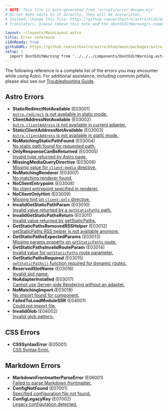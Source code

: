 ```yaml
---
# NOTE: This file is auto-generated from 'scripts/error-docgen.mjs'
# Do not make edits to it directly, they will be overwritten.
# Instead, change this file: https://github.com/withastro/astro/blob/main/packages/astro/src/core/errors/errors-data.ts
# Translators, please remove this note and the <DontEditWarning/> component.

layout: ~/layouts/MainLayout.astro
title: Error reference
i18nReady: true
githubURL: https://github.com/withastro/astro/blob/main/packages/astro/src/core/errors/errors-data.ts
setup: |
  import DontEditWarning from '../../../components/DontEditWarning.astro';
---
```


<DontEditWarning />

The following reference is a complete list of the errors you may encounter while using Astro. For additional assistance, including common pitfalls, please also see our [Troubleshooting Guide](/en/guides/troubleshooting/).

## Astro Errors

- **StaticRedirectNotAvailable** (E03001)<br/>[`Astro.redirect` is not available in static mode.](/en/reference/errors/StaticRedirectNotAvailable)
- **ClientAddressNotAvailable** (E03002)<br/>[`Astro.clientAddress` is not available in current adapter.](/en/reference/errors/ClientAddressNotAvailable)
- **StaticClientAddressNotAvailable** (E03003)<br/>[`Astro.clientAddress` is not available in static mode.](/en/reference/errors/StaticClientAddressNotAvailable)
- **NoMatchingStaticPathFound** (E03004)<br/>[No static path found for requested path.](/en/reference/errors/NoMatchingStaticPathFound)
- **OnlyResponseCanBeReturned** (E03005)<br/>[Invalid type returned by Astro page.](/en/reference/errors/OnlyResponseCanBeReturned)
- **MissingMediaQueryDirective** (E03006)<br/>[Missing value for `client:media` directive.](/en/reference/errors/MissingMediaQueryDirective)
- **NoMatchingRenderer** (E03007)<br/>[No matching renderer found.](/en/reference/errors/NoMatchingRenderer)
- **NoClientEntrypoint** (E03008)<br/>[No client entrypoint specified in renderer.](/en/reference/errors/NoClientEntrypoint)
- **NoClientOnlyHint** (E03009)<br/>[Missing hint on `client:only` directive.](/en/reference/errors/NoClientOnlyHint)
- **InvalidGetStaticPathParam** (E03010)<br/>[Invalid value returned by a `getStaticPaths` path.](/en/reference/errors/InvalidGetStaticPathParam)
- **InvalidGetStaticPathsReturn** (E03011)<br/>[Invalid value returned by getStaticPaths.](/en/reference/errors/InvalidGetStaticPathsReturn)
- **GetStaticPathsRemovedRSSHelper** (E03012)<br/>[getStaticPaths RSS helper is not available anymore.](/en/reference/errors/GetStaticPathsRemovedRSSHelper)
- **GetStaticPathsExpectedParams** (E03013)<br/>[Missing params property on `getStaticPaths` route.](/en/reference/errors/GetStaticPathsExpectedParams)
- **GetStaticPathsInvalidRouteParam** (E03014)<br/>[Invalid value for `getStaticPaths` route parameter.](/en/reference/errors/GetStaticPathsInvalidRouteParam)
- **GetStaticPathsRequired** (E03015)<br/>[`getStaticPaths()` function required for dynamic routes.](/en/reference/errors/GetStaticPathsRequired)
- **ReservedSlotName** (E03016)<br/>[Invalid slot name.](/en/reference/errors/ReservedSlotName)
- **NoAdapterInstalled** (E03017)<br/>[Cannot use Server-side Rendering without an adapter.](/en/reference/errors/NoAdapterInstalled)
- **NoMatchingImport** (E03018)<br/>[No import found for component.](/en/reference/errors/NoMatchingImport)
- **FailedToLoadModuleSSR** (E04001)<br/>[Could not import file.](/en/reference/errors/FailedToLoadModuleSSR)
- **InvalidGlob** (E04002)<br/>[Invalid glob pattern.](/en/reference/errors/InvalidGlob)
## CSS Errors

- **CSSSyntaxError** (E05001)<br/>[CSS Syntax Error.](/en/reference/errors/CSSSyntaxError)
## Markdown Errors

- **MarkdownFrontmatterParseError** (E06001)<br/>[Failed to parse Markdown frontmatter.](/en/reference/errors/MarkdownFrontmatterParseError)
- **ConfigNotFound** (E07001)<br/>[Specified configuration file not found.](/en/reference/errors/ConfigNotFound)
- **ConfigLegacyKey** (E07002)<br/>[Legacy configuration detected.](/en/reference/errors/ConfigLegacyKey)
